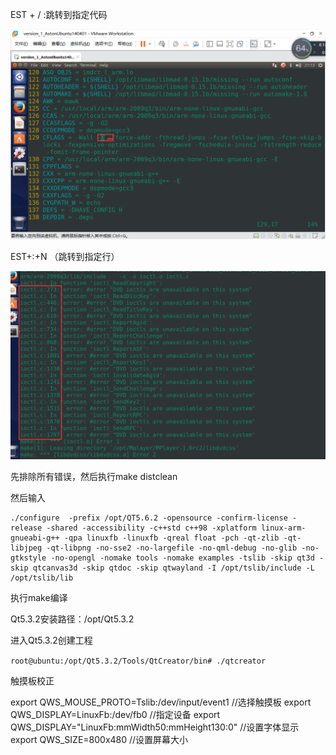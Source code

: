 EST + / :跳转到指定代码

![image-20220508211313572](https://raw.githubusercontent.com/kurisaW/picbed/main/img2023/202304241424321.png)



EST+:+N  （跳转到指定行）

![image-20220508233344494](https://raw.githubusercontent.com/kurisaW/picbed/main/img2023/202304241424756.png)





先排除所有错误，然后执行make distclean

然后输入

```
./configure  -prefix /opt/QT5.6.2 -opensource -confirm-license -release -shared -accessibility -c++std c++98 -xplatform linux-arm-gnueabi-g++ -qpa linuxfb -linuxfb -qreal float -pch -qt-zlib -qt-libjpeg -qt-libpng -no-sse2 -no-largefile -no-qml-debug -no-glib -no-gtkstyle -no-opengl -nomake tools -nomake examples -tslib -skip qt3d -skip qtcanvas3d -skip qtdoc -skip qtwayland -I /opt/tslib/include -L /opt/tslib/lib
```

执行make编译





Qt5.3.2安装路径：/opt/Qt5.3.2

进入Qt5.3.2创建工程

`root@ubuntu:/opt/Qt5.3.2/Tools/QtCreator/bin# ./qtcreator`





触摸板校正

export QWS_MOUSE_PROTO=Tslib:/dev/input/event1  //选择触摸板
export QWS_DISPLAY=LinuxFb:/dev/fb0  //指定设备
export QWS_DISPLAY="LinuxFb:mmWidth50:mmHeight130:0"  //设置字体显示
export QWS_SIZE=800x480  //设置屏幕大小